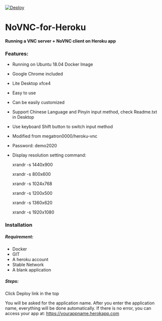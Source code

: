 [![Deploy](https://www.herokucdn.com/deploy/button.svg)](https://heroku.com/deploy)
# NoVNC-for-Heroku
**Running a VNC server + NoVNC client on Heroku app**

### Features:
  - Running on Ubuntu 18.04 Docker Image
  - Google Chrome included
  - Lite Desktop xfce4
  - Easy to use
  - Can be easily customized
  - Support Chinese Language and Pinyin input method, check Readme.txt in Desktop
  - Use keyboard Shift button to switch input method
  - Modified from megatron0000/heroku-vnc
  - Password: demo2020
  - Display resolution setting command:
  
      xrandr -s 1440x900
      
      xrandr -s 800x600
      
      xrandr -s 1024x768
      
      xrandr -s 1200x500
      
      xrandr -s 1360x620
      
      xrandr -s 1920x1080
      

### Installation

##### Requirement:
 - Docker
 - GIT
 - A heroku account
 - Stable Network
 - A blank application

##### Steps: 
Click Deploy link in the top

You will be asked for the application name. After you enter the application name, everything will be done automatically. If there is no error, you can access your app at: https://yourappname.herokapp.com

